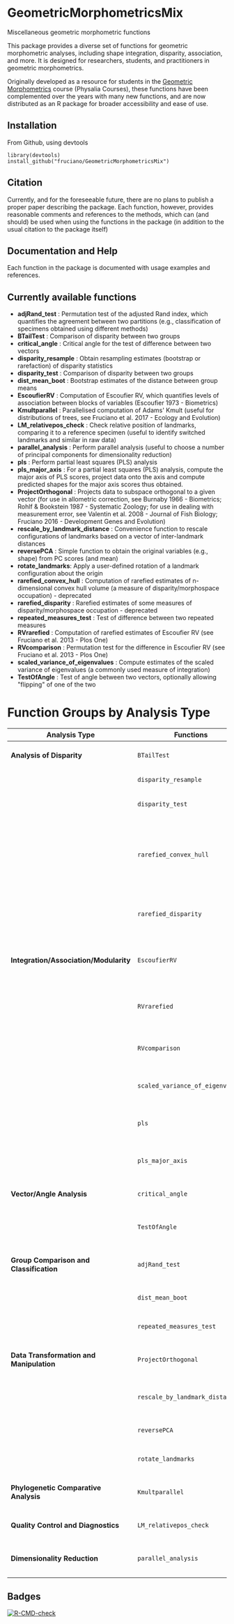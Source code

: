 # GeometricMorphometricsMix

Miscellaneous geometric morphometric functions

This package provides a diverse set of functions for geometric morphometric analyses, including shape integration, disparity, association, and more. It is designed for researchers, students, and practitioners in geometric morphometrics.

Originally developed as a resource for students in the [Geometric Morphometrics](https://www.physalia-courses.org/courses-workshops/course22/) course (Physalia Courses), these functions have been complemented over the years with many new functions, and are now distributed as an R package for broader accessibility and ease of use.

## Installation
From Github, using devtools

```
library(devtools)
install_github("fruciano/GeometricMorphometricsMix")
```

## Citation
Currently, and for the foreseeable future, there are no plans to publish a proper paper describing the package.
Each function, however, provides reasonable comments and references to the methods, which can (and should) be used when using the functions in the package (in addition to the usual citation to the package itself)


## Documentation and Help

Each function in the package is documented with usage examples and references.


## Currently available functions
- **adjRand_test** : Permutation test of the adjusted Rand index, which quantifies the agreement between two partitions (e.g., classification of specimens obtained using different methods)
- **BTailTest** : Comparison of disparity between two groups
- **critical_angle** : Critical angle for the test of difference between two vectors
- **disparity_resample** : Obtain resampling estimates (bootstrap or rarefaction) of disparity statistics
- **disparity_test** : Comparison of disparity between two groups
- **dist_mean_boot** : Bootstrap estimates of the distance between group means
- **EscoufierRV** : Computation of Escoufier RV, which quantifies levels of association between blocks of variables (Escoufier 1973 - Biometrics)
- **Kmultparallel** : Parallelised computation of Adams' Kmult (useful for distributions of trees, see Fruciano et al. 2017 - Ecology and Evolution)
- **LM_relativepos_check** : Check relative position of landmarks, comparing it to a reference specimen (useful to identify switched landmarks and similar in raw data)
- **parallel_analysis** : Perform parallel analysis (useful to choose a number of principal components for dimensionality reduction)
- **pls** : Perform partial least squares (PLS) analysis
- **pls_major_axis** : For a partial least squares (PLS) analysis, compute the major axis of PLS scores, project data onto the axis and compute predicted shapes for the major axis scores thus obtained.
- **ProjectOrthogonal** : Projects data to subspace orthogonal to a given vector (for use in allometric correction, see Burnaby 1966 - Biometrics; Rohlf & Bookstein 1987 - Systematic Zoology; for use in dealing with measurement error, see Valentin et al. 2008 - Journal of Fish Biology; Fruciano 2016 - Development Genes and Evolution)
- **rescale_by_landmark_distance** : Convenience function to rescale configurations of landmarks based on a vector of inter-landmark distances
- **reversePCA** : Simple function to obtain the original variables (e.g., shape) from PC scores (and mean)
- **rotate_landmarks**: Apply a user-defined rotation of a landmark configuration about the origin
- **rarefied_convex_hull** : Computation of rarefied estimates of n-dimensional convex hull volume (a measure of disparity/morphospace occupation) - deprecated
- **rarefied_disparity** : Rarefied estimates of some measures of disparity/morphospace occupation - deprecated
- **repeated_measures_test** : Test of difference between two repeated measures
- **RVrarefied** : Computation of rarefied estimates of Escoufier RV (see Fruciano et al. 2013 - Plos One)
- **RVcomparison** : Permutation test for the difference in Escoufier RV (see Fruciano et al. 2013 - Plos One)
- **scaled_variance_of_eigenvalues** : Compute estimates of the scaled variance of eigenvalues (a commonly used measure of integration)
- **TestOfAngle** : Test of angle between two vectors, optionally allowing "flipping" of one of the two

# Function Groups by Analysis Type

| Analysis Type | Functions | Description |
|--------------|-----------|-------------|
| **Analysis of Disparity** | `BTailTest` | Traditional comparison of disparity between two groups |
| | `disparity_resample` | Resampling estimates of disparity |
| | `disparity_test` | Comparison of disparity between two groups |
| | `rarefied_convex_hull` | Computation of rarefied estimates of n-dimensional convex hull volume (measure of disparity/morphospace occupation) - deprecated |
| | `rarefied_disparity` | Rarefied estimates of various measures of disparity/morphospace occupation - deprecated |
| **Integration/Association/Modularity** | `EscoufierRV` | Computation of Escoufier RV coefficient, quantifying association between blocks of variables |
| | `RVrarefied` | Computation of rarefied estimates of Escoufier RV to account for sample size |
| | `RVcomparison` | Permutation test for the difference in Escoufier RV between datasets |
| | `scaled_variance_of_eigenvalues` | Compute estimates of the scaled variance of eigenvalues (measure of integration) |
| | `pls` | Perform partial least squares (PLS) analysis for covariation between blocks |
| | `pls_major_axis` | Compute major axis of PLS scores and predicted shapes along this axis |
| **Vector/Angle Analysis** | `critical_angle` | Critical angle for the test of difference between two vectors |
| | `TestOfAngle` | Test of angle between two vectors, with optional "flipping" of one vector |
| **Group Comparison and Classification** | `adjRand_test` | Permutation test of the adjusted Rand index, quantifying agreement between two partitions |
| | `dist_mean_boot` | Bootstrap estimates of the distance between group means |
| | `repeated_measures_test` | Test of difference between two repeated measures |
| **Data Transformation and Manipulation** | `ProjectOrthogonal` | Projects data to subspace orthogonal to a given vector (for allometric correction) |
| | `rescale_by_landmark_distance` | Rescale configurations of landmarks based on inter-landmark distances |
| | `reversePCA` | Obtain original variables from PC scores and mean |
| | `rotate_landmarks` | Apply a user-defined rotation of a landmark configuration |
| **Phylogenetic Comparative Analysis** | `Kmultparallel` | Parallelised computation of Adams' Kmult (for distributions of trees) |
| **Quality Control and Diagnostics** | `LM_relativepos_check` | Check relative position of landmarks against a reference specimen |
| **Dimensionality Reduction** | `parallel_analysis` | Perform parallel analysis to determine number of principal components to retain |


## Badges
<!-- badges: start -->
  [![R-CMD-check](https://github.com/fruciano/GeometricMorphometricsMix/actions/workflows/R-CMD-check.yaml/badge.svg)](https://github.com/fruciano/GeometricMorphometricsMix/actions/workflows/R-CMD-check.yaml)
  <!-- badges: end -->

